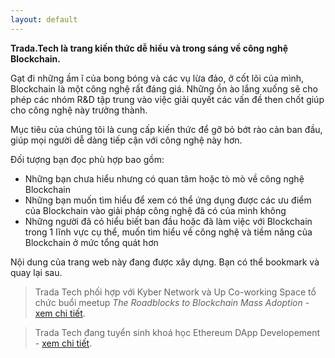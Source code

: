 ```yaml
---
layout: default
---
```

**Trada.Tech là trang kiến thức dễ hiểu và trong sáng về công nghệ Blockchain.**

Gạt đi những ầm ĩ của bong bóng và các vụ lừa đảo, ở cốt lõi của mình, Blockchain là một công nghệ rất đáng giá. Những ồn ào lắng xuống sẽ cho phép các nhóm R&D tập trung vào việc giải quyết các vấn đề then chốt giúp cho công nghệ này trưởng thành.

Mục tiêu của chúng tôi là cung cấp kiến thức để gỡ bỏ bớt rào cản ban đầu, giúp mọi người dễ dàng tiếp cận với công nghệ này hơn.

Đối tượng bạn đọc phù hợp bao gồm:
- Những bạn chưa hiểu nhưng có quan tâm hoặc tò mò về công nghệ Blockchain
- Những bạn muốn tìm hiểu để xem có thể ứng dụng được các ưu điểm của Blockchain vào giải pháp công nghệ đã có của mình không
- Những người đã có hiểu biết ban đầu hoặc đã làm việc với Blockchain trong 1 lĩnh vực cụ thể, muốn tìm hiểu về công nghệ và tiềm năng của Blockchain ở mức tổng quát hơn

Nội dung của trang web này đang được xây dựng. Bạn có thể bookmark và quay lại sau.

> Trada Tech phối hợp với Kyber Network và Up Co-working Space tổ chức buổi meetup _The Roadblocks to Blockchain Mass Adoption_ - <a href="https://www.facebook.com/events/2205236223097718/" target="_blank">xem chi tiết</a>.

> Trada Tech đang tuyển sinh khoá học Ethereum DApp Developement - [xem chi tiết](/courses/dapp).